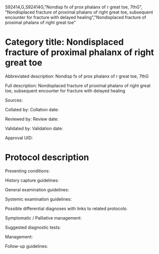 S92414,G,S92414G,"Nondisp fx of prox phalanx of r great toe, 7thG", "Nondisplaced fracture of proximal phalanx of right great toe, subsequent encounter for fracture with delayed healing","Nondisplaced fracture of proximal phalanx of right great toe"
# Category title: Nondisplaced fracture of proximal phalanx of right great toe

Abbreviated description: Nondisp fx of prox phalanx of r great toe, 7thG

Full description: Nondisplaced fracture of proximal phalanx of right great toe, subsequent encounter for fracture with delayed healing

Sources:

Collated by:
Collation date:

Reviewed by:
Review date:

Validated by:
Validation date:

Approval UID:

# Protocol description

Presenting conditions:

History capture guidelines:

General examination guidelines:

Systemic examination guidelines:

Possible differential diagnoses with links to related protocols:

Symptomatic / Palliative management:

Suggested diagnostic tests:

Management:

Follow-up guidelines:
